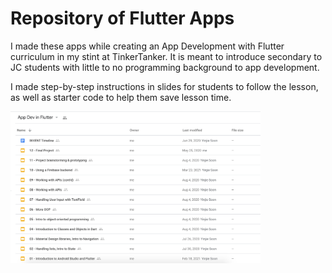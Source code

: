 # Repository of Flutter Apps

I made these apps while creating an App Development with Flutter curriculum in my stint at TinkerTanker. It is meant to introduce secondary to JC students with little to no programming background to app development.

I made step-by-step instructions in slides for students to follow the lesson, as well as starter code to help them save lesson time. 

<img src="https://github.com/rebeccacxy/flutter-curriculum/blob/main/flutter-slides.png" width="400" height="auto"></img>

